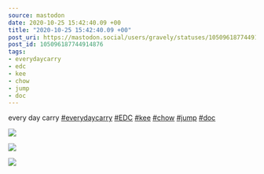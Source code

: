 ```yaml
---
source: mastodon
date: 2020-10-25 15:42:40.09 +00
title: "2020-10-25 15:42:40.09 +00"
post_uri: https://mastodon.social/users/gravely/statuses/105096187744914876
post_id: 105096187744914876
tags:
- everydaycarry
- edc
- kee
- chow
- jump
- doc
---
```

every day carry [#everydaycarry](https://mastodon.social/tags/everydaycarry) [#EDC](https://mastodon.social/tags/EDC) [#kee](https://mastodon.social/tags/kee) [#chow](https://mastodon.social/tags/chow) [#jump](https://mastodon.social/tags/jump) [#doc](https://mastodon.social/tags/doc)


![](/images/105096187437242464.jpg)

![](/images/105096187539500221.jpg)

![](/images/105096187706737449.jpg)

